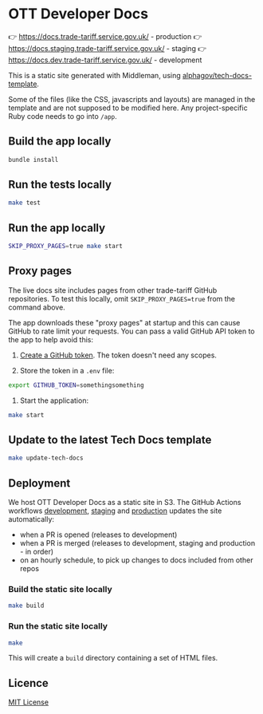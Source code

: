 # OTT Developer Docs

👉 https://docs.trade-tariff.service.gov.uk/ - production
👉 https://docs.staging.trade-tariff.service.gov.uk/ - staging
👉 https://docs.dev.trade-tariff.service.gov.uk/ - development

This is a static site generated with Middleman, using [alphagov/tech-docs-template](https://github.com/alphagov/tech-docs-template).

Some of the files (like the CSS, javascripts and layouts) are managed in the template and are not supposed to be modified here. Any project-specific
Ruby code needs to go into `/app`.

## Build the app locally

```sh
bundle install
```

## Run the tests locally

```sh
make test
```

## Run the app locally

```sh
SKIP_PROXY_PAGES=true make start
```

## Proxy pages

The live docs site includes pages from other trade-tariff GitHub repositories. To test this locally, omit `SKIP_PROXY_PAGES=true` from the command above.

The app downloads these "proxy pages" at startup and this can cause GitHub to rate limit your requests. You can pass a valid GitHub API token to the app to help avoid this:

1. [Create a GitHub token](https://github.com/settings/tokens/new). The token doesn't need any scopes.

1. Store the token in a `.env` file:

```sh
export GITHUB_TOKEN=somethingsomething
```

1. Start the application:

```sh
make start
```

## Update to the latest Tech Docs template

```sh
make update-tech-docs
```

## Deployment

We host OTT Developer Docs as a static site in S3. The GitHub Actions workflows [development], [staging] and [production] updates the site automatically:

- when a PR is opened (releases to development)
- when a PR is merged (releases to development, staging and production - in order)
- on an hourly schedule, to pick up changes to docs included from other repos

### Build the static site locally

```sh
make build
```

### Run the static site locally

```sh
make
```

This will create a `build` directory containing a set of HTML files.

## Licence

[MIT License](LICENCE)

[development]: /.github/workflows/development.yml
[staging]: /.github/workflows/staging.yml
[production]: /.github/workflows/production.yml

